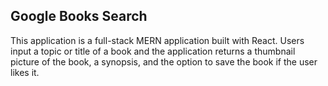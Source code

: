 ## Google Books Search 

This application is a full-stack MERN application built with React. Users input a topic or title of a book and the application returns a thumbnail picture of the book, a synopsis, and the option to save the book if the user likes it. 



